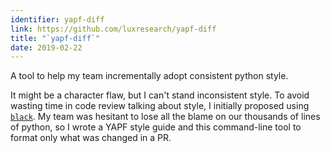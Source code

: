 ```yaml
---
identifier: yapf-diff
link: https://github.com/luxresearch/yapf-diff
title: "`yapf-diff`"
date: 2019-02-22
---
```


A tool to help my team incrementally adopt consistent python style.

It might be a character flaw, but I can't stand inconsistent style. To avoid wasting time in code review talking about style, I initially proposed using [`black`](https://pypi.org/project/black/). My team was hesitant to lose all the blame on our thousands of lines of python, so I wrote a YAPF style guide and this command-line tool to format only what was changed in a PR.
